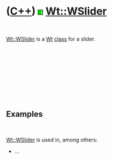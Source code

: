 



 

 

 

 

 

([C++](Cpp.htm)) ![Wt](PicWt.png) [Wt::WSlider](CppWSlider.htm)
===============================================================

 

[Wt::WSlider](CppWSlider.htm) is a [Wt](CppWt.htm) [class](CppClass.htm)
for a slider.

 

 

 

 

 

Examples
--------

 

[Wt::WSlider](CppWSlider.htm) is used in, among others:

-   ...

 

 

 

 

 





 



